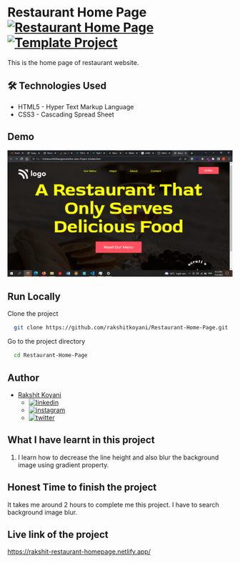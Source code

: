 # Restaurant Home Page [![Restaurant Home Page](https://img.shields.io/badge/Restaurant-Homepage-red)](http://www.gnu.org/licenses/agpl-3.0) [![Template Project](https://img.shields.io/badge/Technologies%20-HTML%2FCSS-brightgreen)](http://www.gnu.org/licenses/agpl-3.0)

This is the home page of restaurant website.

## 🛠 Technologies Used

- HTML5 - Hyper Text Markup Language
- CSS3 - Cascading Spread Sheet

## Demo

![demo](https://raw.githubusercontent.com/rakshitkoyani/Restaurant-Home-Page/main/Project-2.png)

## Run Locally

Clone the project

```bash
  git clone https://github.com/rakshitkoyani/Restaurant-Home-Page.git
```

Go to the project directory

```bash
  cd Restaurant-Home-Page
```

## Author

- [Rakshit Koyani](https://www.github.com/rakshitkoyani)
  - [![linkedin](https://img.shields.io/badge/LinkedIn-0077B5?style=for-the-badge&logo=linkedin&logoColor=white)](https://www.linkedin.com/in/rakshit-koyani-507040132/)
  - [![instagram](https://img.shields.io/badge/Instagram-E4405F?style=for-the-badge&logo=instagram&logoColor=white)](https://www.instagram.com/rakshitkoyani/)
  - [![twitter](https://img.shields.io/badge/Twitter-1DA1F2?style=for-the-badge&logo=twitter&logoColor=white)](https://www.twitter.com/rakshit_koyani)

## What I have learnt in this project

1. I learn how to decrease the line height and also blur the background image using gradient property.

## Honest Time to finish the project

It takes me around 2 hours to complete me this project. I have to search background image blur.

## Live link of the project

https://rakshit-restaurant-homepage.netlify.app/
